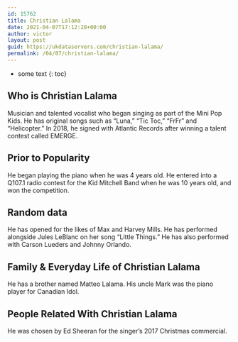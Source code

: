 ```yaml
---
id: 15762
title: Christian Lalama
date: 2021-04-07T17:12:28+00:00
author: victor
layout: post
guid: https://ukdataservers.com/christian-lalama/
permalink: /04/07/christian-lalama/
---
```


* some text
{: toc}


## Who is Christian Lalama



Musician and talented vocalist who began singing as part of the Mini Pop Kids. He has original songs such as &#8220;Luna,&#8221; &#8220;Tic Toc,&#8221; &#8220;FrFr&#8221; and &#8220;Helicopter.&#8221; In 2018, he signed with Atlantic Records after winning a talent contest called EMERGE. 

                
                
                
## Prior to Popularity



He began playing the piano when he was 4 years old. He entered into a Q107.1 radio contest for the Kid Mitchell Band when he was 10 years old, and won the competition. 

                
                
                
## Random data



He has opened for the likes of Max and Harvey Mills. He has performed alongside Jules LeBlanc on her song &#8220;Little Things.&#8221; He has also performed with Carson Lueders and Johnny Orlando. 

                
                
                
## Family & Everyday Life of Christian Lalama



He has a brother named Matteo Lalama. His uncle Mark was the piano player for Canadian Idol. 

                
                
                
## People Related With Christian Lalama



He was chosen by Ed Sheeran for the singer&#8217;s 2017 Christmas commercial. 

                
              
            
          
          
          